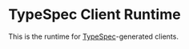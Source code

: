 # TypeSpec Client Runtime

This is the runtime for [TypeSpec](https://typespec.io)-generated clients.
